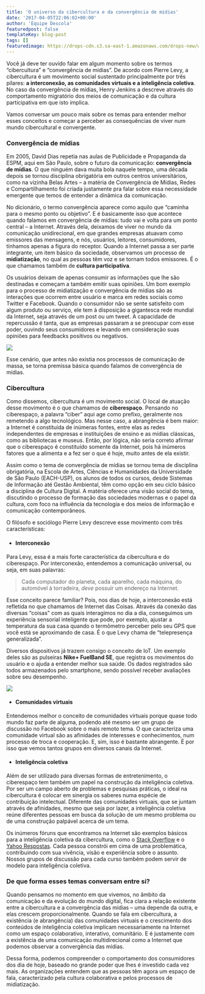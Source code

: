 ```yaml
---
title: 'O universo da cibercultura e da convergência de mídias'
date: '2017-04-05T22:06:02+00:00'
author: 'Equipe Descola'
featuredpost: false
templateKey: blog-post
tags: []
featuredimage: https://drops-cdn.s3.sa-east-1.amazonaws.com/drops-new/wp-content/uploads/2017/04/05220321/cibercultura-150x150.png
---
```

Você já deve ter ouvido falar em algum momento sobre os termos “cibercultura” e “convergência de mídias”. De acordo com Pierre Levy, a cibercultura é um movimento social sustentado principalmente por três pilares: **a interconexão, as comunidades virtuais e a inteligência coletiva**. No caso da convergência de mídias, Henry Jenkins a descreve através do comportamento migratório dos meios de comunicação e da cultura participativa em que isto implica.

Vamos conversar um pouco mais sobre os temas para entender melhor esses conceitos e começar a perceber as consequências de viver num mundo cibercultural e convergente.

### Convergência de mídias

Em 2005, David Dias repetia nas aulas de Publicidade e Propaganda da ESPM, aqui em São Paulo, sobre o futuro da comunicação: **convergência de mídias**. O que ninguém dava muita bola naquele tempo, uma década depois se tornou disciplina obrigatória em outros centros universitários, como na vizinha Belas Artes – a matéria de Convergência de Mídias, Redes e Compartilhamento foi criada justamente pra falar sobre essa necessidade emergente que temos de entender a dinâmica da comunicação.

No dicionário, o termo convergência aparece como aquilo que “caminha para o mesmo ponto ou objetivo”. E é basicamente isso que acontece quando falamos em convergência de mídias: tudo vai e volta para um ponto central – a Internet. Através dela, deixamos de viver no mundo da comunicação unidirecional, em que grandes empresas atuavam como emissores das mensagens, e nós, usuários, leitores, consumidores, tínhamos apenas a figura do receptor. Quando a Internet passa a ser parte integrante, um item básico da sociedade, observamos um processo de **midiatização**, no qual as pessoas têm voz e se tornam todos emissores. É o que chamamos também de **cultura participativa**.

Os usuários deixam de apenas consumir as informações que lhe são destinadas e começam a também emitir suas opiniões. Um bom exemplo para o processo de midiatização e convergência de mídias são as interações que ocorrem entre usuário e marca em redes sociais como Twitter e Facebook. Quando o consumidor não se sente satisfeito com algum produto ou serviço, ele tem à disposição a gigantesca rede mundial da Internet, seja através de um post ou um tweet. A capacidade de repercussão é tanta, que as empresas passaram a se preocupar com esse poder, ouvindo seus consumidores e levando em consideração suas opiniões para feedbacks positivos ou negativos.

![](https://descola.org/drops/wp-content/uploads/2017/04/cocacola.png)

Esse cenário, que antes não existia nos processos de comunicação de massa, se torna premissa básica quando falamos de convergência de mídias.

### Cibercultura

Como dissemos, cibercultura é um movimento social. O local de atuação desse movimento é o que chamamos de **ciberespaço**. Pensando no ciberespaço, a palavra “ciber” aqui age como prefixo, geralmente nos remetendo a algo tecnológico. Mas nesse caso, a abrangência é bem maior: a Internet é constituída de inúmeras fontes, entre elas as redes independentes de empresas e instituições de ensino e as mídias clássicas, como as bibliotecas e museus. Então, por lógica, não seria correto afirmar que o ciberespaço é constituído somente da Internet, pois há inúmeros fatores que a alimenta e a fez ser o que é hoje, muito antes de ela existir.

Assim como o tema de convergência de mídias se tornou tema de disciplina obrigatória, na Escola de Artes, Ciências e Humanidades da Universidade de São Paulo (EACH-USP), os alunos de todos os cursos, desde Sistemas de Informação até Gestão Ambiental, têm como opção em seu ciclo básico a disciplina de Cultura Digital. A matéria oferece uma visão social do tema, discutindo o processo de formação das sociedades modernas e o papel da cultura, com foco na influência da tecnologia e dos meios de informação e comunicação contemporâneos.

O filósofo e sociólogo Pierre Levy descreve esse movimento com três características:

- #### Interconexão

Para Levy, essa é a mais forte característica da cibercultura e do ciberespaço. Por interconexão, entendemos a comunicação universal, ou seja, em suas palavras:

> Cada computador do planeta, cada aparelho, cada máquina, do automóvel à torradeira, *deve* possuir um endereço na Internet.

Esse conceito parece familiar? Pois, nos dias de hoje, a interconexão está refletida no que chamamos de Internet das Coisas. Através da conexão das diversas “coisas” com as quais interagimos no dia a dia, conseguimos um experiência sensorial inteligente que pode, por exemplo, ajustar a temperatura da sua casa quando o termômetro perceber pelo seu GPS que você está se aproximando de casa. É o que Levy chama de “telepresença generalizada”.

Diversos dispositivos já trazem consigo o conceito de IoT. Um exemplo deles são as pulseiras **Nike+ FuelBand SE**, que registra os movimentos do usuário e o ajuda a entender melhor sua saúde. Os dados registrados são todos armazenados pelo smartphone, sendo possível receber avaliações sobre seu desempenho.

![](https://descola.org/drops/wp-content/uploads/2017/04/nike-1024x591.jpg)

- #### Comunidades virtuais

Entendemos melhor o conceito de comunidades virtuais porque quase todo mundo faz parte de alguma, podendo até mesmo ser um grupo de discussão no Facebook sobre o mais remoto tema. O que caracteriza uma comunidade virtual são as afinidades de interesses e conhecimentos, num processo de troca e cooperação. E, sim, isso é bastante abrangente. É por isso que vemos tantos grupos em diversos canais da Internet.

- #### Inteligência coletiva

Além de ser utilizado para diversas formas de entretenimento, o ciberespaço tem também um papel na construção da inteligência coletiva. Por ser um campo aberto de problemas e pesquisas práticas, o ideal na cibercultura é colocar em sinergia os saberes numa espécie de contribuição intelectual. Diferente das comunidades virtuais, que se juntam através de afinidades, mesmo que seja por lazer, a inteligência coletiva reúne diferentes pessoas em busca da solução de um mesmo problema ou de uma construção palpável acerca de um tema.

Os inúmeros fóruns que encontramos na Internet são exemplos básicos para a inteligência coletiva da cibercultura, como o [Stack Overflow](https://pt.stackoverflow.com/) e o [Yahoo Respostas](https://br.answers.yahoo.com/). Cada pessoa constrói em cima de uma problemática, contribuindo com sua vivência, visão e experiência sobre o assunto. Nossos grupos de discussão para cada curso também podem servir de modelo para inteligência coletiva.

### De que forma esses temas conversam entre si?

Quando pensamos no momento em que vivemos, no âmbito da comunicação e da evolução do mundo digital, fica clara a relação existente entre a cibercultura e a convergência das mídias – uma depende da outra, e elas crescem proporcionalmente. Quando se fala em cibercultura, a existência (e abrangência) das comunidades virtuais e o crescimento dos conteúdos de inteligência coletiva implicam necessariamente na Internet como um espaço colaborativo, interativo, comunitário. E é justamente com a existência de uma comunicação multidirecional como a Internet que podemos observar a convergência das mídias.

Dessa forma, podemos compreender o comportamento dos consumidores dos dia de hoje, baseado no grande poder que lhes é investido cada vez mais. As organizações entendem que as pessoas têm agora um espaço de fala, caracterizado pela cultura colaborativa e pelos processos de midiatização.